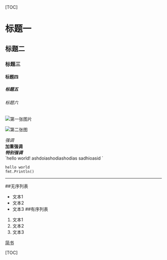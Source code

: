 [TOC]
# 标题一
## 标题二
### 标题三
#### 标题四
##### 标题五
###### 标题六

![第一张图片](https://i.imgur.com/xuiixZR.jpg)

![第二张图](https://i.imgur.com/N3HGVbU.jpg)


*强调*</br>
**加重强调**</br>
***特别强调***</br>
\`hello world!
ashdoiashodiashodias
sadhioasid
\`

	hello world
	fmt.Println()

---
##无序列表
- 文本1
- 文本2
- 文本3
##有序列表
1. 文本1
2. 文本2
3. 文本3


 [简书](http://www.jianshu.com)

[TOC]

